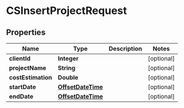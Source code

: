 
# CSInsertProjectRequest

## Properties
Name | Type | Description | Notes
------------ | ------------- | ------------- | -------------
**clientId** | **Integer** |  |  [optional]
**projectName** | **String** |  |  [optional]
**costEstimation** | **Double** |  |  [optional]
**startDate** | [**OffsetDateTime**](OffsetDateTime.md) |  |  [optional]
**endDate** | [**OffsetDateTime**](OffsetDateTime.md) |  |  [optional]



